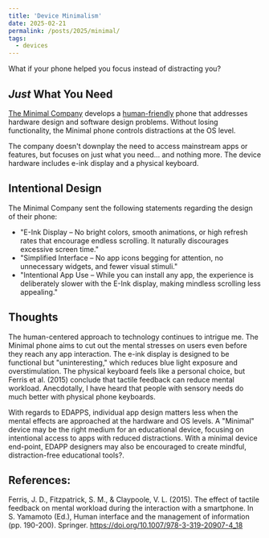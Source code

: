 ```yaml
---
title: 'Device Minimalism'
date: 2025-02-21
permalink: /posts/2025/minimal/
tags:
  - devices
---
```

What if your phone helped you focus instead of distracting you?

## *Just* What You Need

[The Minimal Company](https://minimalcompany.com/) develops a [human-friendly](/posts/2024/daylight/) phone that addresses hardware design and software design problems. Without losing functionality, the Minimal phone controls distractions at the OS level.

The company doesn't downplay the need to access mainstream apps or features, but focuses on just what you need... and nothing more.
The device hardware includes e-ink display and a physical keyboard.

## Intentional Design

The Minimal Company sent the following statements regarding the design of their phone:

* "E-Ink Display – No bright colors, smooth animations, or high refresh rates that encourage endless scrolling. It naturally discourages excessive screen time."
* "Simplified Interface – No app icons begging for attention, no unnecessary widgets, and fewer visual stimuli."
* "Intentional App Use – While you can install any app, the experience is deliberately slower with the E-Ink display, making mindless scrolling less appealing."

## Thoughts

The human-centered approach to technology continues to intrigue me. The Minimal phone aims to cut out the mental stresses on users even before they reach any app interaction. The e-ink display is designed to be functional but "uninteresting," which reduces blue light exposure and overstimulation. The physical keyboard feels like a personal choice, but Ferris et al. (2015) conclude that tactile feedback can reduce mental workload. Anecdotally, I have heard that people with sensory needs do much better with physical phone keyboards.

With regards to EDAPPS, individual app design matters less when the mental effects are approached at the hardware and OS levels. A "Minimal" device may be the right medium for an educational device, focusing on intentional access to apps with reduced distractions. With a minimal device end-point, EDAPP designers may also be encouraged to create mindful, distraction-free educational tools?.

## References:

Ferris, J. D., Fitzpatrick, S. M., & Claypoole, V. L. (2015). The effect of tactile feedback on mental workload during the interaction with a smartphone. In S. Yamamoto (Ed.), Human interface and the management of information (pp. 190-200). Springer. https://doi.org/10.1007/978-3-319-20907-4_18
